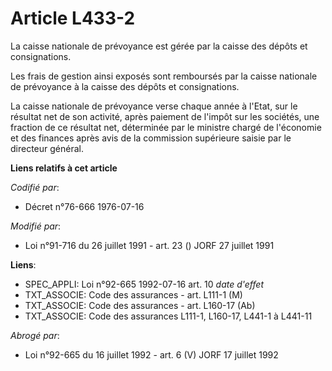 # Article L433-2

La caisse nationale de prévoyance est gérée par la caisse des dépôts et consignations.

Les frais de gestion ainsi exposés sont remboursés par la caisse nationale de prévoyance à la caisse des dépôts et
consignations.

La caisse nationale de prévoyance verse chaque année à l'Etat, sur le résultat net de son activité, après paiement de l'impôt
sur les sociétés, une fraction de ce résultat net, déterminée par le ministre chargé de l'économie et des finances après avis
de la commission supérieure saisie par le directeur général.

**Liens relatifs à cet article**

_Codifié par_:

  - Décret n°76-666 1976-07-16

_Modifié par_:

  - Loi n°91-716 du 26 juillet 1991 - art. 23 () JORF 27 juillet 1991

**Liens**:

  - SPEC_APPLI: Loi n°92-665 1992-07-16 art. 10 *date d'effet*
  - TXT_ASSOCIE: Code des assurances - art. L111-1 (M)
  - TXT_ASSOCIE: Code des assurances - art. L160-17 (Ab)
  - TXT_ASSOCIE: Code des assurances L111-1, L160-17, L441-1 à L441-11

_Abrogé par_:

  - Loi n°92-665 du 16 juillet 1992 - art. 6 (V) JORF 17 juillet 1992
